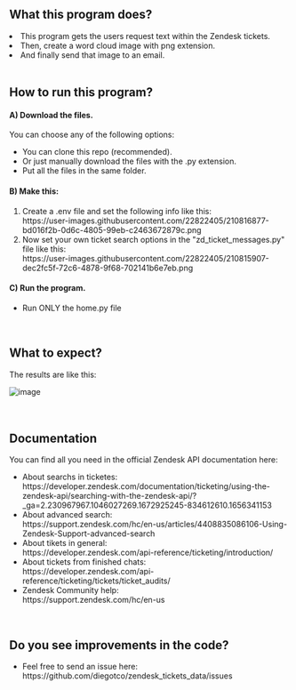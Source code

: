 ## What this program does?

<li>This program gets the users request text within the Zendesk tickets.</li>
<li>Then, create a word cloud image with png extension.</li>
<li>And finally send that image to an email.</li>
<br>


## How to run this program?

#### A) Download the files.
You can choose any of the following options:

<ul>
<li>You can clone this repo (recommended).</li>
<li>Or just manually download the files with the .py extension.</li>
<li>Put all the files in the same folder.</li>
</ul>

#### B) Make this:

<ol>
<li>Create a .env file and set the following info like this:<br>
https://user-images.githubusercontent.com/22822405/210816877-bd016f2b-0d6c-4805-99eb-c2463672879c.png
</li>
<li>Now set your own ticket search options in the "zd_ticket_messages.py" file like this:<br>
https://user-images.githubusercontent.com/22822405/210815907-dec2fc5f-72c6-4878-9f68-702141b6e7eb.png</li>
</ol>

#### C) Run the program.

<ul>
<li>Run ONLY the home.py file</li>
</ul>
<br>


## What to expect?
The results are like this:

![image](https://user-images.githubusercontent.com/22822405/210790343-033b5eaa-5b0d-4957-9f2b-f706f55d7d30.png)
<br>
<br>
<br>


## Documentation
You can find all you need in the official Zendesk API documentation here:

<ul>
<li>About searchs in ticketes:<br>
https://developer.zendesk.com/documentation/ticketing/using-the-zendesk-api/searching-with-the-zendesk-api/?_ga=2.230967967.1046027269.1672925245-834612610.1656341153</li>

<li>About advanced search:<br>
https://support.zendesk.com/hc/en-us/articles/4408835086106-Using-Zendesk-Support-advanced-search</li>

<li>About tikets in general:<br>
https://developer.zendesk.com/api-reference/ticketing/introduction/</li>

<li>About tickets from finished chats:<br>
https://developer.zendesk.com/api-reference/ticketing/tickets/ticket_audits/</li>

<li>Zendesk Community help:<br>
https://support.zendesk.com/hc/en-us</li>
</ul>
<br>

## Do you see improvements in the code?

<ul>
<li>Feel free to send an issue here:<br>
https://github.com/diegotco/zendesk_tickets_data/issues</li>
<ul>

